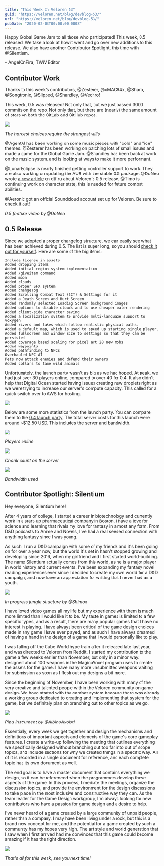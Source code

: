 ```yaml
---
title: "This Week In Veloren 53"
guid: "https://veloren.net/blog/devblog-53/"
url: "https://veloren.net/blog/devblog-53/"
pubDate: "2020-02-03T00:00:00.000Z"
---
```


Happy Global Game Jam to all those who participated! This week, 0.5 released. We take a look at how it went and go over new additions to this release. We also have another Contributor Spotlight, this time with @Silentium.

\- AngelOnFira, TWiV Editor

## Contributor Work

Thanks to this week's contributors, @Zesterer, @xMAC94x, @Sharp, @Songtronix, @Slipped, @Shandley, @Vechro!

This week, 0.5 was released! Not only that, but we just passed 3000 commits on the repo. Not only that, but there are (nearly) the same amount of stars on both the GitLab and GitHub repos.

![](https://s3.eu-central-2.wasabisys.com/veloren-blog/cdn/541307708146581519/674425034370056192/memestars.png)

_The hardest choices require the strongest wills_

@AgentAl has been working on some music pieces with "cold" and "ice" themes. @Zesterer has been working on patching lots of small issues and made a game for the Global Game Jam. @Shandley has been back at work on the music system, and is looking at ways to make it more performant.

@LunarEclipse is nearly finished getting controller support to work. They are also working on updating the AUR with the stable 0.5 package. @DoNeo wrote [a new article](https://dtf.ru/indie/99140-reliz-versii-0-5-dlya-veloren) on dtf.ru about Veloren's 0.5 release. @Timo is continuing work on character state, this is needed for future combat abilities.

@Aeronic got an official Soundcloud account set up for Veloren. Be sure to [check it out](https://soundcloud.com/velorenofficial)!

_0.5 feature video by @DoNeo_

## 0.5 Release

Since we adopted a proper changelog structure, we can easily see what has been achieved during 0.5. The list is super long, so you should [check it out for yourself](https://gitlab.com/veloren/veloren/-/blob/master/CHANGELOG.md). Here are some of the big items:

    Include license in assets
    Added dropping items
    Added initial region system implementation
    Added /giveitem command
    Added moon
    Added clouds
    Added proper SFX system
    Added changelog
    Added Scrolling Combat Text (SCT) & Settings for it
    Added a Death Screen and Hurt Screen
    Added randomly selected Loading Screen background images
    Added options to disable clouds and to use cheaper water rendering
    Added client-side character saving
    Added a localization system to provide multi-language support to voxygen
    Added rivers and lakes which follow realistic physical paths.
    Added a default map, which is used to speed up starting single player.
    Added fullscreen and window size to settings so that they can be persisted
    Added coverage based scaling for pixel art 28 new mobs
    Added waypoints
    Added pathfinding to NPCs
    Overhauled NPC AI
    Pets now attack enemies and defend their owners
    Added collars to tame wild animals

Unfortunately, the launch party wasn't as big as we had hoped. At peak, we had just over 30 players online, compared to over 40 for 0.4. It also didn't help that Digital Ocean started having issues creating new droplets right as we were trying to increase our server's compute capacity. This called for a quick switch over to AWS for hosting.

![](https://s3.eu-central-2.wasabisys.com/veloren-blog/cdn/597829554194874379/672849526218031150/unknown.png)

Below are some more statistics from the launch party. You can compare them to the [0.4 launch party](https://veloren.net/devblog-37/#launch-party). The total server costs for this launch were around ~$12.50 USD. This includes the server and bandwidth.

![](https://s3.eu-central-2.wasabisys.com/veloren-blog/cdn/540224034412036099/672892726563569684/unknown.png)

_Players online_

![](https://s3.eu-central-2.wasabisys.com/veloren-blog/cdn/540224034412036099/672893030650478592/unknown.png)

_Chonk count on the server_

![](https://s3.eu-central-2.wasabisys.com/veloren-blog/cdn/540224034412036099/672892816401104916/unknown.png)

_Bandwidth used_

## Contributor Spotlight: Silentium

Hey everyone, Silentium here!

After 4 years of college, I started a career in biotechnology and currently work in a start-up pharmaceutical company in Boston. I have a love for science and learning that rivals my love for fantasy in almost any form. From D&D podcasts to Anime and Novels, I've had a real seeded connection with anything fantasy since I was young.

As such, I run a D&D campaign with some of my friends and it's been going on for over a year now, but the world it's set in hasn't stopped growing and developing since 2016, when my girlfriend and I first started world-building. The name Silentium actually comes from this world, as he is a major player in world history and current events. I've been expanding my fantasy novel reading experiences ever since I decided to create my own world for a D&D campaign, and now have an appreciation for writing that I never had as a youth.

![](https://s3.eu-central-2.wasabisys.com/veloren-blog/cdn/541307708146581519/674418650849083402/8KDR7IBl.png)

_In progress jungle structure by @Shimox_

I have loved video games all my life but my experience with them is much more limited than I would like it to be. My taste in games is limited to a few specific types, and as a result, there are many popular games that I have no interest in playing. I have always been critical of the game design choices made in any game I have ever played, and as such I have always dreamed of having a hand in the design of a game that I would personally like to play.

I was falling off the Cube World hype train after it released late last year, and was directed to Veloren from Reddit. I started my contribution to the game a few weeks earlier than November, but only in a minor way. I designed about 100 weapons in the MagicaVoxel program uses to create the assets for the game. I have many more unsubmitted weapons waiting for submission as soon as I flesh out my designs a bit more.

Since the beginning of November, I have been working with many of the very creative and talented people within the Veloren community on game design. We have started with the combat system because there was already a working group dedicated to creating and implementing that system for the game, but we definitely plan on branching out to other topics as we go.

![](https://s3.eu-central-2.wasabisys.com/veloren-blog/cdn/597826574095613962/673934650346962955/snap2020-02-03-11-54-06.png)

_Pipa instrument by @AlbinoAxolotl_

Essentially, every week we get together and design the mechanisms and definitions of important aspects and elements of the game's core gameplay features. I create a write-up following the meeting that outlines everything we specifically designed without branching out too far into out of scope topics, and include sections for why we created things in a specific way. All of it is recorded in a single document for reference, and each complete topic has its own document as well.

The end goal is to have a master document that contains everything we design, so it can be referenced when the programmers develop these aspects of the game. In this process, I mediate the meetings, organize the discussion topics, and provide the environment for the design discussions to take place in the most inclusive and constructive way they can. As the team leader for the Game Design workgroup, I'm always looking for new contributors who have a passion for game design and a desire to help.

I've never heard of a game created by a large community of unpaid people, rather than a company. I may have been living under a rock, but this is a brand new concept for me, and the potential for a game created by such a community has my hopes very high. The art style and world generation that I saw when I first arrived had me convinced that this game could become amazing if it has the right direction.

![](https://s3.eu-central-2.wasabisys.com/veloren-blog/cdn/541307708146581519/674430753467138078/hrhZcwRL.png)

_That's all for this week, see you next time!_
